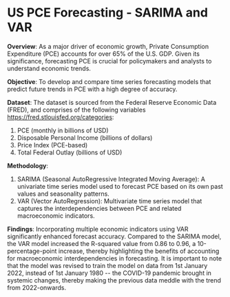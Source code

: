 # US PCE Forecasting - SARIMA and VAR
**Overview**:
As a major driver of economic growth, Private Consumption Expenditure (PCE) accounts for over 65% of the U.S. GDP. Given its significance, forecasting PCE is crucial for policymakers and analysts to understand economic trends.

**Objective**:
To develop and compare time series forecasting models that predict future trends in PCE with a high degree of accuracy.

**Dataset**:
The dataset is sourced from the Federal Reserve Economic Data (FRED), and comprises of the following variables <https://fred.stlouisfed.org/categories>:
1. PCE (monthly in billions of USD)
2. Disposable Personal Income (billions of dollars)
3. Price Index (PCE-based)
4. Total Federal Outlay (billions of USD)
   
**Methodology**:
1. SARIMA (Seasonal AutoRegressive Integrated Moving Average):
   A univariate time series model used to forecast PCE based on its own past values and seasonality patterns.
3. VAR (Vector AutoRegression):
   Multivariate time series model that captures the interdependencies between PCE and related macroeconomic indicators.

**Findings**:
Incorporating multiple economic indicators using VAR significantly enhanced forecast accuracy. Compared to the SARIMA model, the VAR model increased the R-squared value from 0.86 to 0.96, a 10-percentage-point increase, thereby highlighting the benefits of accounting for macroeconomic interdependencies in forecasting. It is important to note that the model was revised to train the model on data from 1st January 2022, instead of 1st January 1980 -- the COVID-19 pandemic brought in systemic changes, thereby making the previous data meddle with the trend from 2022-onwards.
